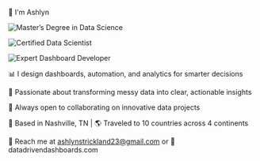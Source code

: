 👋 I'm Ashlyn

![Master’s Degree in Data Science](https://img.shields.io/badge/Master’s%20Degree-in%20Data%20Science-4B0082?style=f)

![Certified Data Scientist](https://img.shields.io/badge/Certified-Data%20Scientist-228B22?style=for-the-badge) 

![Expert Dashboard Developer](https://img.shields.io/badge/Expert-Dashboard%20Developer-1E90FF?style=for-the-badge&logo=microsoft&logoColor=white)


📊 I design dashboards, automation, and analytics for smarter decisions

🌟 Passionate about transforming messy data into clear, actionable insights

🤝 Always open to collaborating on innovative data projects

📍 Based in Nashville, TN | 🌎 Traveled to 10 countries across 4 continents

📩 Reach me at ashlynstrickland23@gmail.com or 
🔗 datadrivendashboards.com

<!---
ashlynstrickland23/ashlynstrickland23 is a ✨ special ✨ repository because its `README.md` (this file) appears on your GitHub profile.
You can click the Preview link to take a look at your changes.
--->
